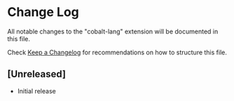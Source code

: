 # Change Log

All notable changes to the "cobalt-lang" extension will be documented in this file.

Check [Keep a Changelog](http://keepachangelog.com/) for recommendations on how to structure this file.

## [Unreleased]

- Initial release